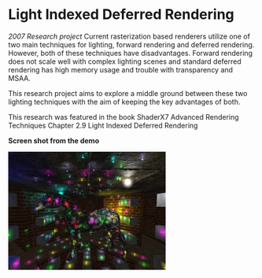 # Light Indexed Deferred Rendering

*2007 Research project*
Current rasterization based renderers utilize one of two main techniques for lighting, forward rendering and deferred rendering. However, both of these techniques have disadvantages. 
Forward rendering does not scale well with complex lighting scenes and standard deferred rendering has high memory usage and trouble with transparency and MSAA.

This research project aims to explore a middle ground between these two lighting techniques with the aim of keeping the key advantages of both.

This research was featured in the book 
ShaderX7 Advanced Rendering Techniques 
Chapter 2.9 Light Indexed Deferred Rendering

**Screen shot from the demo**

![Screenshot](DemoScreenshot_small.jpg?raw=true "Demo screenshot")

